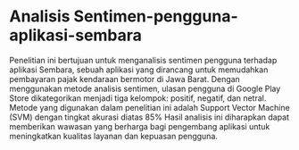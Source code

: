 # Analisis Sentimen-pengguna-aplikasi-sembara 
 Penelitian ini bertujuan untuk menganalisis sentimen pengguna terhadap aplikasi Sembara, sebuah aplikasi yang dirancang untuk memudahkan pembayaran pajak kendaraan bermotor di Jawa Barat. Dengan menggunakan metode analisis sentimen, ulasan pengguna di Google Play Store dikategorikan menjadi tiga kelompok: positif, negatif, dan netral.  Metode yang digunakan dalam penelitian ini adalah  Support Vector Machine (SVM) dengan tingkat akurasi diatas 85% Hasil analisis ini diharapkan dapat memberikan wawasan yang berharga bagi pengembang aplikasi untuk meningkatkan kualitas layanan dan kepuasan pengguna.
